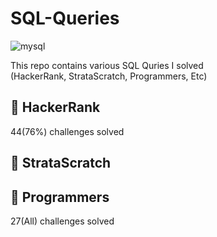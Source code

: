 SQL-Queries
===
![mysql](https://user-images.githubusercontent.com/103108988/164957769-e10d2711-1195-4a77-bb29-320366cf9779.jpeg)  

This repo contains various SQL Quries I solved  
(HackerRank, StrataScratch, Programmers, Etc)

🎯 HackerRank
---
44(76%) challenges solved

🎯 StrataScratch
---

🎯 Programmers
---
27(All) challenges solved
